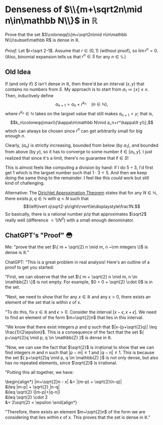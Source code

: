 # Denseness of $\\{m+\sqrt2n\mid n\in\mathbb N\\}$ in $\mathbb R$

Prove that the set $S\coloneqq\\{m+\sqrt2n\mid n\in\mathbb N\\}\subset\mathbb R$ is dense in $\mathbb R$.

*Proof:* Let $r=\sqrt 2-1$. Assume that $r\in(0,1)$ (without proof), so $\lim r^n=0$. (Also, binomial expansion tells us that $r^n\in S$ for any $n\in\mathbb S$.)

## Old Idea

If (and only if) $S$ isn't dense in $\mathbb R$, then there'd be an interval $(x,y)$ that contains no numbers from $S$. My approach is to start from $a_1\coloneqq\lfloor x\rfloor\le x$. Then, inductively define
$$a_{n+1}=a_n+r^{k_n}\quad(n\in\mathbb N),$$
where $r^{k_n}\in\mathbb N$ takes on the largset value that still makes $a_{n+1}\lt y$; that is,
$$k_n\coloneqq\max\\{\kappa\in\mathbb N\mid a_n+r^\kappa\lt y\\},$$
which can always be chosen since $r^n$ can get arbitrarily small for big enough $n$.

Clearly, $(a_n)$ is strictly increasing, bounded from below (by $a_1$), and bounded from above (by $y$), so it has to converge to some number $\ell\in[a_1,y]$. I just realized that since it's a limit, there's no guarantee that $\ell\in S$!

This is almost feels like computing a division by hand: if I do $5\div 3$, I'd first get $1$ which is the largset number such that $1\cdot 3<5$. And then we keep doing the same thing to the remainder. I feel like this *could* work but still kind of challenging.

<!-- 
## New Idea

What if I could consider the $(k-1)$-tail of the partial sums of $r^n$?

Define $\tilde S_n\coloneqq r^n+r^{n+1}+\cdots$ for $n\in\mathbb N$. Note that $\lvert\tilde S_n\rvert\lt\infty$ as a geometric series for any $n\in\mathbb N$. In fact, I can say that $S$ a ring  $\lim \tilde S_n=0$ too. -->

Alternative: The [Dirichlet Approximation Theorem](https://en.wikipedia.org/wiki/Dirichlet%27s_approximation_theorem) states that for any $N\in\mathbb N$, there exists $p,q\in\mathbb N$ with $q\lt N$ such that
$$\left\lvert q\sqrt2-p\right\rvert\le\displaystyle\frac1N.$$
So basically, there is a rational number $p/q$ that approximates $\sqrt2$ really well (difference $\lt1/N^2$) with a small enough denominator.

## ChatGPT's "Proof" 😳

Me: "prove that the set $\{ m + \sqrt{2} n \mid  m, n ~\rm integers \}$ is dense is $\mathbb R$."

ChatGPT: "This is a great problem in real analysis! Here's an outline of a proof to get you started:

"First, we can observe that the set $\{ m + \sqrt{2} n \mid m, n \in \mathbb{Z} \}$ is not empty. For example, $0 = 0 + \sqrt{2} \cdot 0$ is in the set.

"Next, we need to show that for any $x \in \mathbb{R}$ and any $\epsilon > 0$, there exists an element of the set that is within $\epsilon$ of $x$.

"To do this, fix $x \in \mathbb{R}$ and $\epsilon > 0$. Consider the interval $[x-\epsilon, x+\epsilon]$. We need to find an element of the form $m+\sqrt{2}n$ that lies in this interval.

"We know that there exist integers $p$ and $q$ such that $|x-(p+\sqrt{2}q)| \leq \frac{1}{2\epsilon}$. This is a consequence of the fact that the set ${ p+\sqrt{2}q \mid p, q \in \mathbb{Z} }$ is dense in $\mathbb{R}$.

"Now, we can use the fact that $\sqrt{2}$ is irrational to show that we can find integers $m$ and $n$ such that $|p-m| \leq 1$ and $|q-n| \leq 1$. This is because the set ${ p+\sqrt{2}q \mid p, q \in \mathbb{Z} }$ is not only dense, but also has no repeated elements, since $\sqrt{2}$ is irrational.

"Putting this all together, we have:

\begin{align*}
|m+\sqrt{2}n - x| &= |(m-p) + \sqrt{2}(n-q)| \
&\leq |m-p| + \sqrt{2} |n-q| \
&\leq \sqrt{2} (|m-p|+|q-n|) \
&\leq \sqrt{2} \cdot 2 \
&= 2\sqrt{2} < \epsilon
\end{align*}

"Therefore, there exists an element $m+\sqrt{2}n$ of the form we are considering that lies within $\epsilon$ of $x$. This proves that the set is dense in $\mathbb{R}$."